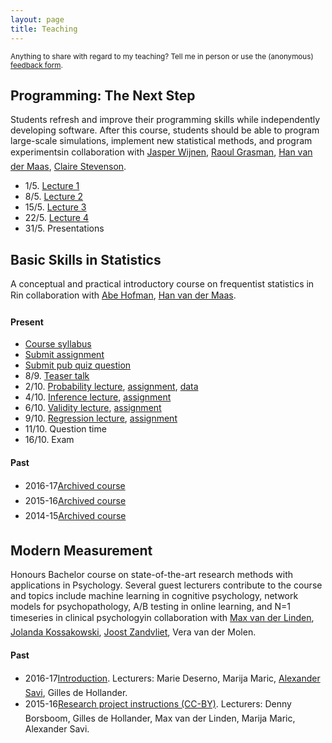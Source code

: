 ```yaml
---
layout: page
title: Teaching
---
```


<p class="message">
<small>
Anything to share with regard to my teaching? Tell me in person or use the (anonymous) <a href="https://docs.google.com/forms/d/e/1FAIpQLSfm1D8cx7JFgaGEBuo3I77qX52TXWkwmuHdcT7F0IxqI9aEhg/viewform">feedback form</a>.
</small>
</p>

## Programming: The Next Step

Students refresh and improve their programming skills while independently developing software. After this course, students should be able to program large-scale simulations, implement new statistical methods, and program experiments&#151;in collaboration with [Jasper Wijnen](https://www.researchgate.net/profile/Jasper_Wijnen), [Raoul Grasman](https://www.researchgate.net/profile/Raoul_Grasman2), [Han van der Maas](http://hvandermaas.socsci.uva.nl/Homepage_Han_van_der_Maas/Home.html), [Claire Stevenson](https://www.researchgate.net/profile/Claire_Stevenson4).

* 1/5. <a href="/assets/lectures/2018_RM_ProgrammingTNS_Lecture_1.pdf">Lecture 1</a>
* 8/5. <a href="/assets/lectures/2018_RM_ProgrammingTNS_Lecture_2.pdf">Lecture 2</a>
* 15/5. <a href="/assets/lectures/2018_RM_ProgrammingTNS_Lecture_3.pdf">Lecture 3</a>
* 22/5. <a href="/assets/lectures/2018_RM_ProgrammingTNS_Lecture_4.pdf">Lecture 4</a>
* 31/5. Presentations

## Basic Skills in Statistics

A conceptual and practical introductory course on frequentist statistics in R&#151;in collaboration with [Abe Hofman](http://www.abehofman.com/), [Han van der Maas](http://hvandermaas.socsci.uva.nl/Homepage_Han_van_der_Maas/Home.html).

#### Present

* [Course syllabus](https://www.dropbox.com/s/aonn0whord2v0p2/PML_Statistics_Syllabus.pdf?dl=0)
* [Submit assignment](https://aosavi.filepiper.com/pml-statistics/2017)
* [Submit pub quiz question](https://goo.gl/forms/rFDgmENRFWiHas1l1)
* 8/9. <a href="/assets/lectures/2017_PML_Statistics_Teasertalk.html">Teaser talk</a>
* 2/10. <a href="/assets/lectures/2017_PML_Statistics_Lecture_1.html">Probability lecture</a>, [assignment](https://www.dropbox.com/s/myckkdk8dg1u0qo/2017_PML_Statistics_Assignment_1.pdf?dl=0), [data](https://www.dropbox.com/s/o7rxutxdhu5z24w/assignment1.Rdata?dl=0)
* 4/10. <a href="/assets/lectures/2017_PML_Statistics_Lecture_2.html">Inference lecture</a>, [assignment](https://www.dropbox.com/s/tgtf5nsqcsaaych/2017_PML_Statistics_Assignment_2.pdf?dl=0)
* 6/10. <a href="/assets/lectures/2017_PML_Statistics_Lecture_3.html">Validity lecture</a>, [assignment](https://www.dropbox.com/s/r45qf8cwxoal2kd/2017_PML_Statistics_Assignment_3.pdf?dl=0)
* 9/10. <a href="/assets/lectures/2017_PML_Statistics_Lecture_4.html">Regression lecture</a>, [assignment](https://www.dropbox.com/s/ybidnql4ncbd3gr/2017_PML_Statistics_Assignment_4.Rmd?dl=0)
* 11/10. Question time
* 16/10. Exam

#### Past

* 2016-17&#151;[Archived course](https://blackboard.uva.nl/webapps/blackboard/content/listContentEditable.jsp?content_id=_6184442_1&course_id=_206922_1&mode=reset)
* 2015-16&#151;[Archived course](https://blackboard.uva.nl/webapps/blackboard/content/listContentEditable.jsp?content_id=_5681594_1&course_id=_189484_1&mode=reset)
* 2014-15&#151;[Archived course](https://blackboard.uva.nl/webapps/blackboard/content/listContent.jsp?course_id=_149364_1&content_id=_4902962_1&mode=reset)

## Modern Measurement

Honours Bachelor course on state-of-the-art research methods with applications in Psychology. Several guest lecturers contribute to the course and topics include machine learning in cognitive psychology, network models for psychopathology, A/B testing in online learning, and N=1 timeseries in clinical psychology&#151;in collaboration with [Max van der Linden](https://www.uva.nl/en/contact/staff/item/m.a.vanderlinden.html?f=linden), [Jolanda Kossakowski](http://www.jolandakossakowski.eu/), [Joost Zandvliet](https://www.uva.nl/en/contact/staff/item/j.a.agelinkvanrentergemzandvliet.html), Vera van der Molen.

#### Past

* 2016-17&#151;<a href="/assets/lectures/2017_Lecture_MM_Introduction/lecture.html">Introduction</a>. Lecturers: Marie Deserno, Marija Maric, <a href="/assets/lectures/2017_Lecture_MM_ABTesting/lecture.html">Alexander Savi</a>, Gilles de Hollander.
* 2015-16&#151;[Research project instructions (CC-BY)](https://www.oercommons.org/courses/quantify-thyself). Lecturers: Denny Borsboom, Gilles de Hollander, Max van der Linden, Marija Maric, Alexander Savi.